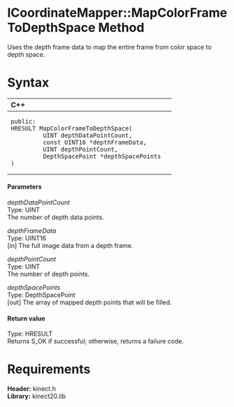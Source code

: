 ICoordinateMapper::MapColorFrameToDepthSpace Method  
===================================================  

Uses the depth frame data to map the entire frame from color space to depth space. <span id="syntaxSection"></span>

Syntax  
======  

<table>
<colgroup>
<col width="100%" />
</colgroup>
<thead>
<tr class="header">
<th align="left">C++</th>
</tr>
</thead>
<tbody>
<tr class="odd">
<td align="left"><pre><code>public:  
HRESULT MapColorFrameToDepthSpace(  
         UINT depthDataPointCount,  
         const UINT16 *depthFrameData,  
         UINT depthPointCount,  
         DepthSpacePoint *depthSpacePoints  
)</code></pre></td>
</tr>
</tbody>
</table>

<span id="ID4EG"></span>
#### Parameters  

*depthDataPointCount*    
Type: UINT  
The number of depth data points.  

*depthFrameData*    
Type: UINT16  
[in] The full image data from a depth frame.  

*depthPointCount*    
Type: UINT  
The number of depth points.  

*depthSpacePoints*    
Type: DepthSpacePoint  
[out] The array of mapped depth points that will be filled.  

<span id="ID4EP"></span>
#### Return value  

Type: HRESULT  
Returns S\_OK if successful; otherwise, returns a failure code.  

<span id="requirements"></span>

Requirements  
============  

**Header:** kinect.h  
**Library:** kinect20.lib  



<!--Please do not edit the data in the comment block below.-->
<!--
TOCTitle : MapColorFrameToDepthSpace Method
RLTitle : ICoordinateMapper::MapColorFrameToDepthSpace Method
KeywordK : MapColorFrameToDepthSpace method
KeywordK : ICoordinateMapper::MapColorFrameToDepthSpace method
KeywordF : ICoordinateMapper::MapColorFrameToDepthSpace
KeywordF : MapColorFrameToDepthSpace
KeywordF : Microsoft.Kinect.kinect.ICoordinateMapper.MapColorFrameToDepthSpace(UINT,UINT16,UINT,DepthSpacePoint@)
KeywordA : M:Microsoft.Kinect.kinect.ICoordinateMapper.MapColorFrameToDepthSpace(UINT,UINT16,UINT,DepthSpacePoint@)
AssetID : M:Microsoft.Kinect.kinect.ICoordinateMapper.MapColorFrameToDepthSpace(UINT,UINT16,UINT,DepthSpacePoint@)
Locale : en-us
CommunityContent : 1
APIType : Managed
APILocation : 
APIName : Microsoft.Kinect.kinect.ICoordinateMapper::MapColorFrameToDepthSpace
TargetOS : Windows
TopicType : kbSyntax
DevLang : C++
DocSet : K4Wv2
ProjType : K4Wv2Proj
Technology : Kinect for Windows
Product : Kinect for Windows SDK v2
productversion : 20
-->
